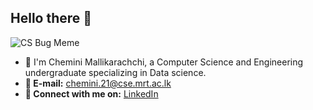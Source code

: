## Hello there 👋

![CS Bug Meme](https://media.giphy.com/media/3oEjI6SIIHBdRxXI40/giphy.gif)
- **🌻** I'm Chemini Mallikarachchi, a Computer Science and Engineering undergraduate specializing in Data science.
- **📧 E-mail:** chemini.21@cse.mrt.ac.lk
- **🔗 Connect with me on:** [LinkedIn](https://www.linkedin.com/in/chemini-mallikarachchi/)
